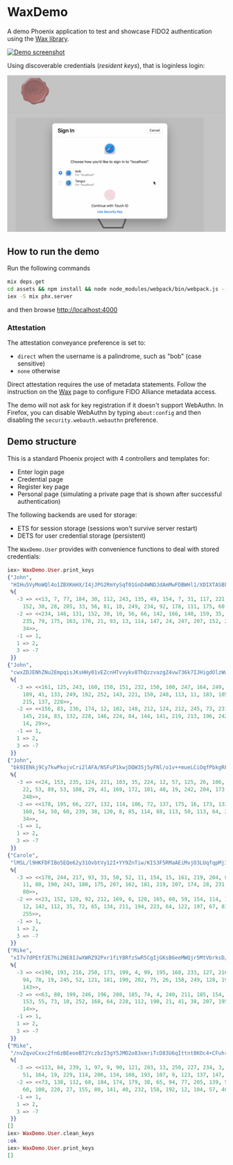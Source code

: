 # WaxDemo

A demo Phoenix application to test and showcase FIDO2 authentication using the
[Wax library](https://github.com/tanguilp/wax).

[![Demo screenshot](assets/static/images/demo_screenshot.png)](https://vimeo.com/358361625)

Using discoverable credentials (*resident keys*), that is loginless login:

[![Demo screenshot](assets/static/images/rk_screenshot.png)](https://vimeo.com/768181493)

## How to run the demo

Run the following commands

```bash
mix deps.get
cd assets && npm install && node node_modules/webpack/bin/webpack.js --mode development && cd ..
iex -S mix phx.server
```

and then browse [http://localhost:4000](http://localhost:4000)

### Attestation

The attestation conveyance preference is set to:
- `direct` when the username is a palindrome, such as "bob" (case sensitive)
- `none` otherwise

Direct attestation requires the use of metadata statements. Follow the instruction on the
[Wax](https://github.com/tanguilp/wax) page to configure FIDO Alliance metadata access.

The demo will not ask for key registration if it doesn't support WebAuthn. In Firefox, you
can disable WebAuthn by typing `about:config` and then disabling the `security.webauth.webauthn`
preference.

## Demo structure

This is a standard Phoenix project with 4 controllers and templates for:
- Enter login page
- Credential page
- Register key page
- Personal page (simulating a private page that is shown after successful authentication)

The following backends are used for storage:
- ETS for session storage (sessions won't survive server restart)
- DETS for user credential storage (persistent)

The `WaxDemo.User` provides with convenience functions to deal with stored credentials:

```elixir
iex> WaxDemo.User.print_keys
{"John",
 "HIHu5VyMoWQl4o1ZBXKmHX/I4jJPG2RmYySqT01GnD4WNDJdAmMwFDBWHl1/XDIXTASBFYqC66+M+bx0N58yeA==",
 %{
   -3 => <<13, 7, 77, 184, 30, 112, 243, 135, 49, 154, 7, 31, 117, 221, 94, 68,
     152, 38, 28, 205, 33, 56, 81, 18, 249, 234, 92, 178, 111, 175, 60, 175>>,
   -2 => <<234, 146, 131, 152, 38, 10, 56, 66, 142, 166, 148, 159, 35, 212, 207,
     235, 79, 175, 163, 176, 21, 93, 13, 114, 147, 24, 247, 207, 152, 231, 57,
     34>>,
   -1 => 1,
   1 => 2,
   3 => -7
 }}
{"John",
 "cwxZDJENhZNu2EmpqisJKsHHy01vEZcnHTvvykv8ThQzzvazgZ4vw736k7IJHigdOlzWwaAZ48AgAPPC51YjBg==",
 %{
   -3 => <<161, 125, 243, 160, 150, 151, 232, 150, 100, 247, 164, 249, 192, 230,
     189, 41, 133, 249, 192, 252, 143, 221, 150, 248, 113, 11, 183, 105, 228,
     215, 137, 228>>,
   -2 => <<156, 83, 236, 174, 12, 102, 148, 212, 124, 212, 245, 73, 231, 23, 56,
     145, 214, 83, 132, 228, 146, 224, 84, 144, 141, 219, 213, 196, 242, 141,
     14, 29>>,
   -1 => 1,
   1 => 2,
   3 => -7
 }}
{"John",
 "bk9IENkj9Cy7kwPkojvCri2lAFA/NSFuP1kwjDQW3Sj5yFNl/o1v++mueLCiOqfPbkgRFEEdjwWwjGpvDKZKYw==",
 %{
   -3 => <<24, 153, 235, 124, 221, 103, 35, 224, 12, 57, 125, 26, 106, 34, 242,
     22, 53, 89, 53, 108, 29, 41, 169, 172, 101, 40, 19, 242, 204, 173, 251,
     248>>,
   -2 => <<178, 195, 66, 227, 132, 114, 106, 72, 137, 175, 16, 173, 133, 237,
     168, 54, 50, 60, 239, 38, 120, 8, 85, 114, 88, 113, 50, 113, 64, 248, 102,
     34>>,
   -1 => 1,
   1 => 2,
   3 => -7
 }}
{"Carole",
 "lMSL/l9HKFDFIBo5EQe62y31OvbtVy12I+YY9ZnTiw/KIS3F5RMaAEiMvjO3LUqfqpMj36i17Tm+3ShJWU2pcQ==",
 %{
   -3 => <<170, 244, 217, 93, 33, 50, 52, 11, 154, 15, 161, 219, 204, 82, 139,
     11, 80, 190, 243, 180, 175, 207, 162, 181, 219, 207, 174, 28, 231, 97, 87,
     80>>,
   -2 => <<23, 152, 128, 92, 212, 169, 6, 128, 165, 60, 59, 154, 114, 138, 174,
     12, 142, 112, 35, 72, 65, 134, 211, 194, 223, 64, 122, 197, 67, 83, 108,
     255>>,
   -1 => 1,
   1 => 2,
   3 => -7
 }}
{"Mike",
 "xI7v7dPEtf2E7hi2NE8IJwXWRZ92Pxr1fiY8RfzSwR5CgIjGKsB6eeMWQjr5MtVbrksD/0rsMXdZB0/Op4gxZw==",
 %{
   -3 => <<190, 193, 216, 250, 173, 199, 4, 99, 195, 168, 233, 127, 216, 91, 49,
     94, 78, 19, 245, 52, 121, 181, 190, 202, 75, 26, 158, 249, 128, 196, 115,
     143>>,
   -2 => <<63, 80, 199, 246, 196, 208, 185, 74, 4, 240, 211, 185, 154, 78, 93,
     153, 55, 73, 10, 252, 168, 64, 228, 112, 190, 21, 41, 38, 207, 195, 41,
     14>>,
   -1 => 1,
   1 => 2,
   3 => -7
 }}
{"Mike",
 "/nvZqvoCxxc2fn6zBEeoeBT2YczbzI3gY5JMO2o83xmriTcD83U6qIttnt8KOc4+CFuhrWPSFZRFfUVXRs1q+g==",
 %{
   -3 => <<113, 84, 239, 1, 97, 9, 90, 121, 203, 13, 250, 227, 234, 3, 203, 223,
     51, 164, 19, 229, 114, 206, 134, 108, 193, 107, 9, 123, 137, 147, 45, 74>>,
   -2 => <<73, 138, 112, 68, 184, 174, 179, 38, 65, 94, 77, 205, 139, 52, 15, 0,
     60, 108, 220, 27, 155, 80, 141, 40, 232, 158, 192, 12, 104, 57, 40, 29>>,
   -1 => 1,
   1 => 2,
   3 => -7
 }}
[]
iex> WaxDemo.User.clean_keys
:ok
iex> WaxDemo.User.print_keys
[]
```
